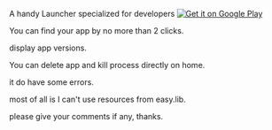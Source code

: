 A handy Launcher specialized for developers
<a href="https://play.google.com/store/apps/details?id=simple.home.jtbuaa">
  <img alt="Get it on Google Play"
       src="https://developer.android.com/images/brand/en_generic_rgb_wo_45.png" />
</a>

You can find your app by no more than 2 clicks.

display app versions.

You can delete app and kill process directly on home.

it do have some errors.

most of all is I can't use resources from easy.lib.

please give your comments if any, thanks.
